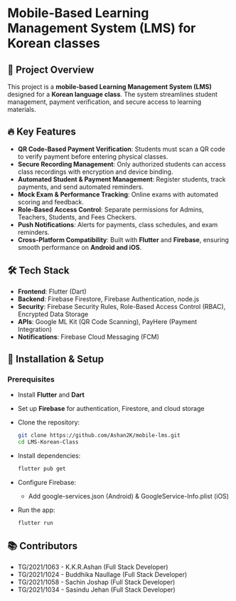 # Mobile-Based Learning Management System (LMS) for Korean classes

## 📌 Project Overview
This project is a **mobile-based Learning Management System (LMS)** designed for a **Korean language class**. The system streamlines student management, payment verification, and secure access to learning materials.

## 🔥 Key Features
- **QR Code-Based Payment Verification**: Students must scan a QR code to verify payment before entering physical classes.
- **Secure Recording Management**: Only authorized students can access class recordings with encryption and device binding.
- **Automated Student & Payment Management**: Register students, track payments, and send automated reminders.
- **Mock Exam & Performance Tracking**: Online exams with automated scoring and feedback.
- **Role-Based Access Control**: Separate permissions for Admins, Teachers, Students, and Fees Checkers.
- **Push Notifications**: Alerts for payments, class schedules, and exam reminders.
- **Cross-Platform Compatibility**: Built with **Flutter** and **Firebase**, ensuring smooth performance on **Android and iOS**.

## 🛠️ Tech Stack
- **Frontend**: Flutter (Dart)
- **Backend**: Firebase Firestore, Firebase Authentication, node.js
- **Security**: Firebase Security Rules, Role-Based Access Control (RBAC), Encrypted Data Storage
- **APIs**: Google ML Kit (QR Code Scanning), PayHere (Payment Integration)
- **Notifications**: Firebase Cloud Messaging (FCM)

## 🚀 Installation & Setup
### Prerequisites
- Install **Flutter** and **Dart**
- Set up **Firebase** for authentication, Firestore, and cloud storage
- Clone the repository:
  
  ```bash
  git clone https://github.com/Ashan2K/mobile-lms.git
  cd LMS-Korean-Class
  ```
- Install dependencies:
  
  ```bash
  flutter pub get
  ```
- Configure Firebase:
   - Add google-services.json (Android) & GoogleService-Info.plist (iOS)
- Run the app:
  
  ```bash
  flutter run
  ```
  
 ## 📚 Contributors
- TG/2021/1063 - K.K.R.Ashan (Full Stack Developer)
- TG/2021/1024 - Buddhika Naullage (Full Stack Developer)
- TG/2021/1058 - Sachin Joshap (Full Stack Developer)
- TG/2021/1034 - Sasindu Jehan (Full Stack Developer)
  
